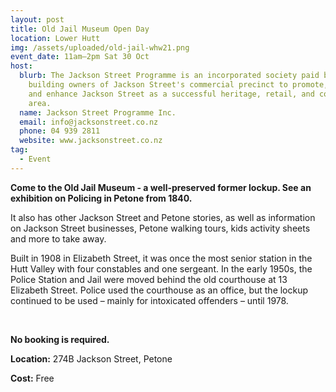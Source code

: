 ```yaml
---
layout: post
title: Old Jail Museum Open Day
location: Lower Hutt
img: /assets/uploaded/old-jail-whw21.png
event_date: 11am–2pm Sat 30 Oct
host:
  blurb: The Jackson Street Programme is an incorporated society paid by the
    building owners of Jackson Street's commercial precinct to promote, preserve
    and enhance Jackson Street as a successful heritage, retail, and commercial
    area.
  name: Jackson Street Programme Inc.
  email: info@jacksonstreet.co.nz
  phone: 04 939 2811
  website: www.jacksonstreet.co.nz
tag:
  - Event
---
```

**Come to the Old Jail Museum - a well-preserved former lockup. See an exhibition on Policing in Petone from 1840.** 

It also has other Jackson Street and Petone stories, as well as information on Jackson Street businesses, Petone walking tours, kids activity sheets and more to take away. 

Built in 1908 in Elizabeth Street, it was once the most senior station in the Hutt Valley with four constables and one sergeant. In the early 1950s, the Police Station and Jail were moved behind the old courthouse at 13 Elizabeth Street. Police used the courthouse as an office, but the lockup continued to be used – mainly for intoxicated offenders – until 1978.

<br>

**No booking is required.** 

**Location:** 274B Jackson Street, Petone

**Cost:** Free